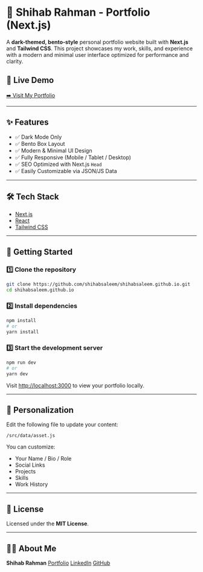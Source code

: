 
# 🚀 Shihab Rahman - Portfolio (Next.js)

A **dark-themed, bento-style** personal portfolio website built with **Next.js** and **Tailwind CSS**. This project showcases my work, skills, and experience with a modern and minimal user interface optimized for performance and clarity.

## 🔗 Live Demo

[➡️ Visit My Portfolio](https://shihabsaleem.github.io)

---

## ✨ Features

* ✅ Dark Mode Only
* ✅ Bento Box Layout
* ✅ Modern & Minimal UI Design
* ✅ Fully Responsive (Mobile / Tablet / Desktop)
* ✅ SEO Optimized with Next.js `Head`
* ✅ Easily Customizable via JSON/JS Data

---

## 🛠️ Tech Stack

* [Next.js](https://nextjs.org/)
* [React](https://react.dev/)
* [Tailwind CSS](https://tailwindcss.com/)

---

## 🚀 Getting Started

### 1️⃣ Clone the repository

```bash
git clone https://github.com/shihabsaleem/shihabsaleem.github.io.git
cd shihabsaleem.github.io
```

### 2️⃣ Install dependencies

```bash
npm install
# or
yarn install
```

### 3️⃣ Start the development server

```bash
npm run dev
# or
yarn dev
```

Visit [http://localhost:3000](http://localhost:3000) to view your portfolio locally.

---

## 🔧 Personalization

Edit the following file to update your content:

```
/src/data/asset.js
```

You can customize:

* Your Name / Bio / Role
* Social Links
* Projects
* Skills
* Work History

---

## 📄 License

Licensed under the **MIT License**.

---

## 🙋‍♂️ About Me

**Shihab Rahman**
[Portfolio](https://shihabsaleem.github.io)
[LinkedIn](https://linkedin.com/in/shihab-rahman)
[GitHub](https://github.com/shihabsaleem)

